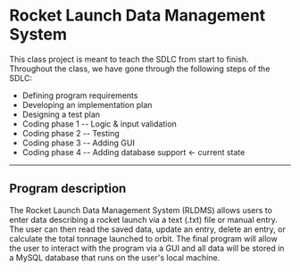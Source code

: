 # Rocket Launch Data Management System
This class project is meant to teach the SDLC from start to finish.
Throughout the class, we have gone through the following steps of the SDLC:
- Defining program requirements
- Developing an implementation plan
- Designing a test plan
- Coding phase 1 -- Logic & input validation 
- Coding phase 2 -- Testing
- Coding phase 3 -- Adding GUI 
- Coding phase 4 -- Adding database support <- current state

---
## Program description
The Rocket Launch Data Management System (RLDMS) allows users to enter data describing a rocket launch 
via a text (.txt) file or manual entry. The user can then read the saved data, update an entry, delete an entry, or calculate the 
total tonnage launched to orbit. The final program will allow the user to interact with the program via a GUI and all data will be 
stored in a MySQL database that runs on the user's local machine. 
